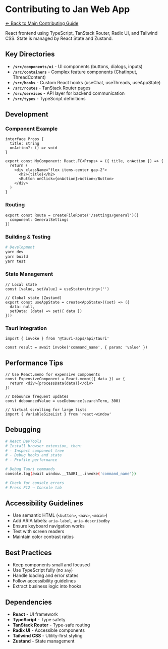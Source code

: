 # Contributing to Jan Web App

[← Back to Main Contributing Guide](../CONTRIBUTING.md)

React frontend using TypeScript, TanStack Router, Radix UI, and Tailwind CSS. State is managed by React State and Zustand.

## Key Directories

- **`/src/components/ui`** - UI components (buttons, dialogs, inputs)
- **`/src/containers`** - Complex feature components (ChatInput, ThreadContent)  
- **`/src/hooks`** - Custom React hooks (useChat, useThreads, useAppState)
- **`/src/routes`** - TanStack Router pages
- **`/src/services`** - API layer for backend communication
- **`/src/types`** - TypeScript definitions

## Development

### Component Example

```tsx
interface Props {
  title: string
  onAction?: () => void
}

export const MyComponent: React.FC<Props> = ({ title, onAction }) => {
  return (
    <div className="flex items-center gap-2">
      <h2>{title}</h2>
      <Button onClick={onAction}>Action</Button>
    </div>
  )
}
```

### Routing

```tsx
export const Route = createFileRoute('/settings/general')({
  component: GeneralSettings
})
```

### Building & Testing

```bash
# Development
yarn dev
yarn build
yarn test
```

### State Management

```tsx
// Local state
const [value, setValue] = useState<string>('')

// Global state (Zustand)
export const useAppState = create<AppState>((set) => ({
  data: null,
  setData: (data) => set({ data })
}))
```

### Tauri Integration

```tsx
import { invoke } from '@tauri-apps/api/tauri'

const result = await invoke('command_name', { param: 'value' })
```

## Performance Tips

```tsx
// Use React.memo for expensive components
const ExpensiveComponent = React.memo(({ data }) => {
  return <div>{processData(data)}</div>
})

// Debounce frequent updates
const debouncedValue = useDebounce(searchTerm, 300)

// Virtual scrolling for large lists
import { VariableSizeList } from 'react-window'
```

## Debugging

```bash
# React DevTools
# Install browser extension, then:
# - Inspect component tree
# - Debug hooks and state
# - Profile performance

# Debug Tauri commands
console.log(await window.__TAURI__.invoke('command_name'))

# Check for console errors
# Press F12 → Console tab
```

## Accessibility Guidelines

- Use semantic HTML (`<button>`, `<nav>`, `<main>`)
- Add ARIA labels: `aria-label`, `aria-describedby`
- Ensure keyboard navigation works
- Test with screen readers
- Maintain color contrast ratios

## Best Practices

- Keep components small and focused
- Use TypeScript fully (no `any`)
- Handle loading and error states
- Follow accessibility guidelines
- Extract business logic into hooks

## Dependencies

- **React** - UI framework
- **TypeScript** - Type safety
- **TanStack Router** - Type-safe routing
- **Radix UI** - Accessible components
- **Tailwind CSS** - Utility-first styling
- **Zustand** - State management